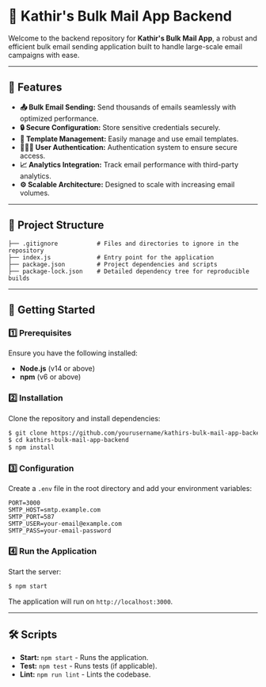 # 📧 Kathir's Bulk Mail App Backend

Welcome to the backend repository for **Kathir's Bulk Mail App**, a robust and efficient bulk email sending application built to handle large-scale email campaigns with ease.

---

## 🌟 Features

- **📤 Bulk Email Sending:** Send thousands of emails seamlessly with optimized performance.
- **🔒 Secure Configuration:** Store sensitive credentials securely.
- **📄 Template Management:** Easily manage and use email templates.
- **🧑‍🤝‍🧑 User Authentication:** Authentication system to ensure secure access.
- **📈 Analytics Integration:** Track email performance with third-party analytics.
- **⚙️ Scalable Architecture:** Designed to scale with increasing email volumes.

---

## 📁 Project Structure

```
├── .gitignore           # Files and directories to ignore in the repository
├── index.js             # Entry point for the application
├── package.json         # Project dependencies and scripts
├── package-lock.json    # Detailed dependency tree for reproducible builds
```

---

## 🚀 Getting Started

### 1️⃣ Prerequisites
Ensure you have the following installed:
- **Node.js** (v14 or above)
- **npm** (v6 or above)

### 2️⃣ Installation
Clone the repository and install dependencies:
```bash
$ git clone https://github.com/yourusername/kathirs-bulk-mail-app-backend.git
$ cd kathirs-bulk-mail-app-backend
$ npm install
```

### 3️⃣ Configuration
Create a `.env` file in the root directory and add your environment variables:
```env
PORT=3000
SMTP_HOST=smtp.example.com
SMTP_PORT=587
SMTP_USER=your-email@example.com
SMTP_PASS=your-email-password
```

### 4️⃣ Run the Application
Start the server:
```bash
$ npm start
```

The application will run on `http://localhost:3000`.

---

## 🛠️ Scripts
- **Start:** `npm start` - Runs the application.
- **Test:** `npm test` - Runs tests (if applicable).
- **Lint:** `npm run lint` - Lints the codebase.
